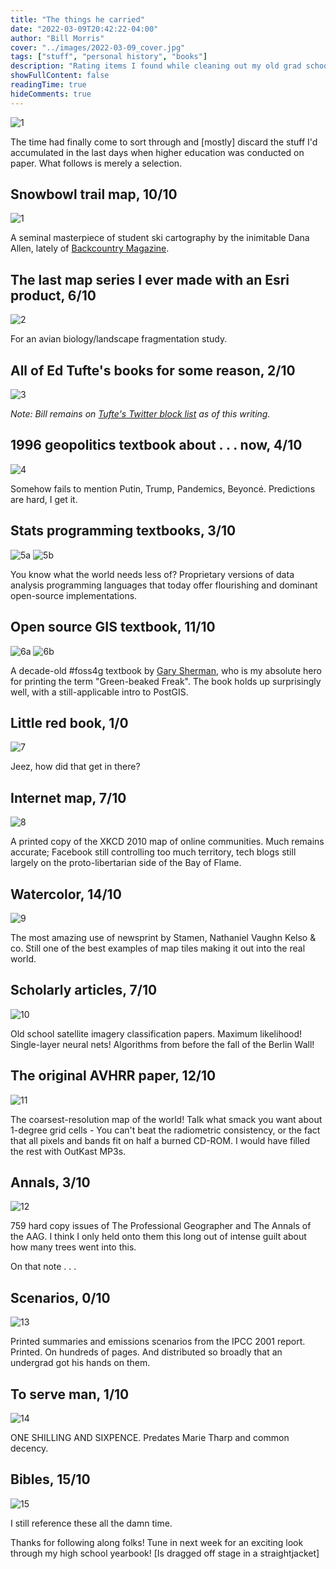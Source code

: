 ```yaml
---
title: "The things he carried"
date: "2022-03-09T20:42:22-04:00"
author: "Bill Morris"
cover: "../images/2022-03-09_cover.jpg"
tags: ["stuff", "personal history", "books"]
description: "Rating items I found while cleaning out my old grad school hoard"
showFullContent: false
readingTime: true
hideComments: true
---
```


![1](../images/2022-03-09_cover.jpg)

The time had finally come to sort through and [mostly] discard the stuff I'd accumulated in the last days when higher education was conducted on paper. What follows is merely a selection.

## Snowbowl trail map, 10/10

![1](../images/2022-03-09_1.jpg)

A seminal masterpiece of student ski cartography by the inimitable Dana Allen, lately of [Backcountry Magazine](https://backcountrymagazine.com/gear/testers-choice-dana-allens-picks/).

## The last map series I ever made with an Esri product, 6/10

![2](../images/2022-03-09_2.jpg)

For an avian biology/landscape fragmentation study.

## All of Ed Tufte's books for some reason, 2/10

![3](../images/2022-03-09_3.jpg)

_Note: Bill remains on [Tufte's Twitter block list](https://twitter.com/i/lists/186333465) as of this writing._

## 1996 geopolitics textbook about . . . now, 4/10

![4](../images/2022-03-09_4.jpg)

Somehow fails to mention Putin, Trump, Pandemics, Beyoncé. Predictions are hard, I get it.

## Stats programming textbooks, 3/10

![5a](../images/2022-03-09_5a.jpg)
![5b](../images/2022-03-09_5b.jpg)

You know what the world needs less of? Proprietary versions of data analysis programming languages that today offer flourishing and dominant open-source implementations. 

## Open source GIS textbook, 11/10

![6a](../images/2022-03-09_6a.jpg)
![6b](../images/2022-03-09_6b.jpg)

A decade-old #foss4g textbook by [Gary Sherman](https://spatialgalaxy.net/), who is my absolute hero for printing the term "Green-beaked Freak". The book holds up surprisingly well, with a still-applicable intro to PostGIS.

## Little red book, 1/0

![7](../images/2022-03-09_7.jpg)

Jeez, how did that get in there?

## Internet map, 7/10

![8](../images/2022-03-09_8.jpg)

A printed copy of the XKCD 2010 map of online communities. Much remains accurate; Facebook still controlling too much territory, tech blogs still largely on the proto-libertarian side of the Bay of Flame.

## Watercolor, 14/10

![9](../images/2022-03-09_9.jpg)

The most amazing use of newsprint by Stamen, Nathaniel Vaughn Kelso & co. Still one of the best examples of map tiles making it out into the real world.

## Scholarly articles, 7/10

![10](../images/2022-03-09_10.jpg)

Old school satellite imagery classification papers. Maximum likelihood! Single-layer neural nets! Algorithms from before the fall of the Berlin Wall! 

## The original AVHRR paper, 12/10

![11](../images/2022-03-09_11.jpg)

The coarsest-resolution map of the world! Talk what smack you want about 1-degree grid cells - You can't beat the radiometric consistency, or the fact that all pixels and bands fit on half a burned CD-ROM. I would have filled the rest with OutKast MP3s.

## Annals, 3/10

![12](../images/2022-03-09_12.jpg)

759 hard copy issues of The Professional Geographer and The Annals of the AAG. I think I only held onto them this long out of intense guilt about how many trees went into this.

On that note . . .

## Scenarios, 0/10

![13](../images/2022-03-09_13.jpg)

Printed summaries and emissions scenarios from the IPCC 2001 report. Printed. On hundreds of pages. And distributed so broadly that an undergrad got his hands on them.

## To serve man, 1/10

![14](../images/2022-03-09_14.jpg)

ONE SHILLING AND SIXPENCE. Predates Marie Tharp and common decency.

## Bibles, 15/10

![15](../images/2022-03-09_15.jpg)

I still reference these all the damn time. 

Thanks for following along folks! Tune in next week for an exciting look through my high school yearbook! [Is dragged off stage in a straightjacket]
